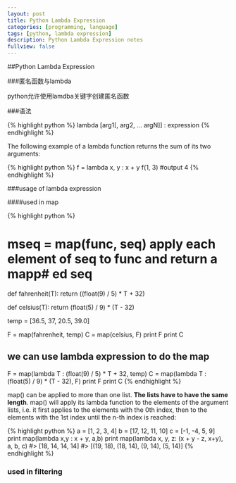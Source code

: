 ```yaml
---
layout: post
title: Python Lambda Expression
categories: [programming, language]
tags: [python, lambda expression]
description: Python Lambda Expression notes
fullview: false
---
```


##Python Lambda Expression

###匿名函数与lambda

python允许使用lamdba关键字创建匿名函数

###语法

{% highlight python %}
lambda [arg1[, arg2, ... argN]] : expression
{% endhighlight %}

The following example of a lambda function returns the sum of its two arguments:

{% highlight python %}
f = lambda x, y : x + y
f(1, 3)
#output 4
{% endhighlight %}

###usage of lambda expression

####used in map

{% highlight python %}
# mseq = map(func, seq)  apply each element of seq to func and return a mapp# ed seq

def fahrenheit(T):
    return ((float(9) / 5) * T + 32)

def celsius(T):
    return (float(5) / 9) * (T - 32)
 
temp = [36.5, 37, 20.5, 39.0]

F =  map(fahrenheit, temp)
C =  map(celsius, F)
print F
print C

## we can use lambda expression to do the map

F = map(lambda T : (float(9) / 5) * T + 32, temp)
C = map(lambda T : (float(5) / 9) * (T - 32), F)
print F
print C
{% endhighlight %}

map() can be applied to more than one list. **The lists have to have the same length**. map() will apply its lambda function to the elements of the argument lists, i.e. it first applies to the elements with the 0th index, then to the elements with the 1st index until the n-th index is reached:

{% highlight python %}
a = [1, 2, 3, 4]
b = [17, 12, 11, 10]
c = [-1, -4, 5, 9]
print map(lambda x,y : x + y, a,b)
print map(lambda x, y, z: (x + y - z, x+y), a, b, c)
#> [18, 14, 14, 14]
#> [(19, 18), (18, 14), (9, 14), (5, 14)]
{% endhighlight %}

### used in filtering

